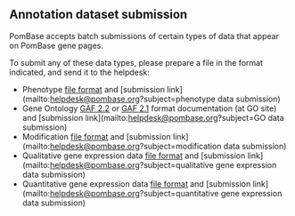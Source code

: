 ## Annotation dataset submission

PomBase accepts batch submissions of certain types of data that appear
on PomBase gene pages. 

To submit any of these data types, please prepare a file in the format
indicated, and send it to the helpdesk:

-   Phenotype [file format](documentation/phenotype-data-bulk-upload-format) and [submission link](mailto:helpdesk@pombase.org?subject=phenotype data submission)
-   Gene Ontology [GAF 2.2](http://geneontology.org/docs/go-annotation-file-gaf-format-2.2/) or [GAF 2.1](http://geneontology.org/docs/go-annotation-file-gaf-format-2.1/) format documentation (at GO site) and [submission link](mailto:helpdesk@pombase.org?subject=GO data submission)
-   Modification [file format](documentation/modification-data-bulk-upload-format) and [submission link](mailto:helpdesk@pombase.org?subject=modification data submission)
-   Qualitative gene expression data [file format](documentation/qualitative-gene-expression-data-bulk-upload-format) and [submission link](mailto:helpdesk@pombase.org?subject=qualitative gene expression data submission)
-   Quantitative gene expression data [file format](documentation/quantitative-gene-expression-data-bulk-upload-format) and [submission link](mailto:helpdesk@pombase.org?subject=quantitative gene expression data submission)


